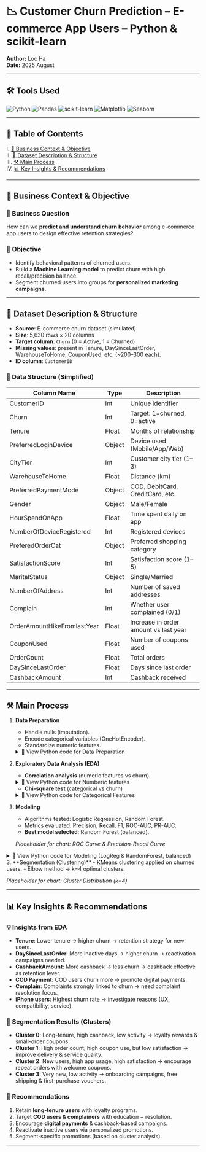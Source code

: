 
# 📉 Customer Churn Prediction – E-commerce App Users – Python & scikit-learn

**Author:** Loc Ha  
**Date:** 2025 August  

---

## 🛠 Tools Used
![Python](https://img.shields.io/badge/Code-Python-blue)
![Pandas](https://img.shields.io/badge/Library-Pandas-yellow)
![scikit-learn](https://img.shields.io/badge/Library-scikit--learn-orange)
![Matplotlib](https://img.shields.io/badge/Library-Matplotlib-green)
![Seaborn](https://img.shields.io/badge/Library-Seaborn-red)

---

## 📑 Table of Contents
I. [📌 Business Context & Objective](#-business-context--objective)  
II. [📂 Dataset Description & Structure](#-dataset-description--structure)  
III. [⚒️ Main Process](#%EF%B8%8F-main-process)  
IV. [📊 Key Insights & Recommendations](#-key-insights--recommendations)  

---

## 📌 Business Context & Objective

### 🏢 Business Question
How can we **predict and understand churn behavior** among e-commerce app users to design effective retention strategies?  

### 🎯 Objective
- Identify behavioral patterns of churned users.  
- Build a **Machine Learning model** to predict churn with high recall/precision balance.  
- Segment churned users into groups for **personalized marketing campaigns**.  

---

## 📂 Dataset Description & Structure

- **Source**: E-commerce churn dataset (simulated).  
- **Size**: 5,630 rows × 20 columns  
- **Target column**: `Churn` (0 = Active, 1 = Churned)  
- **Missing values**: present in Tenure, DaySinceLastOrder, WarehouseToHome, CouponUsed, etc. (~200–300 each).  
- **ID column**: `CustomerID`  

### 🧩 Data Structure (Simplified)

| Column Name               | Type    | Description                                   |
|---------------------------|---------|-----------------------------------------------|
| CustomerID                | Int     | Unique identifier                             |
| Churn                     | Int     | Target: 1=churned, 0=active                   |
| Tenure                    | Float   | Months of relationship                        |
| PreferredLoginDevice      | Object  | Device used (Mobile/App/Web)                  |
| CityTier                  | Int     | Customer city tier (1–3)                      |
| WarehouseToHome           | Float   | Distance (km)                                 |
| PreferredPaymentMode      | Object  | COD, DebitCard, CreditCard, etc.              |
| Gender                    | Object  | Male/Female                                   |
| HourSpendOnApp            | Float   | Time spent daily on app                       |
| NumberOfDeviceRegistered  | Int     | Registered devices                            |
| PreferedOrderCat          | Object  | Preferred shopping category                   |
| SatisfactionScore         | Int     | Satisfaction score (1–5)                      |
| MaritalStatus             | Object  | Single/Married                                |
| NumberOfAddress           | Int     | Number of saved addresses                     |
| Complain                  | Int     | Whether user complained (0/1)                 |
| OrderAmountHikeFromlastYear | Float | Increase in order amount vs last year         |
| CouponUsed                | Float   | Number of coupons used                        |
| OrderCount                | Float   | Total orders                                  |
| DaySinceLastOrder         | Float   | Days since last order                         |
| CashbackAmount            | Int     | Cashback received                             |

---

## ⚒️ Main Process

1. **Data Preparation**  
   - Handle nulls (imputation).  
   - Encode categorical variables (OneHotEncoder).  
   - Standardize numeric features.  

   <details>
   <summary>📌 View Python code for Data Preparation </summary>

   ```python
   from sklearn.model_selection import train_test_split
   from sklearn.compose import ColumnTransformer
   from sklearn.preprocessing import OneHotEncoder, StandardScaler
   from sklearn.pipeline import Pipeline
   from sklearn.impute import SimpleImputer

   # Separate features and target
   y = df["Churn"]
   X = df.drop(columns=["Churn", "CustomerID"])

   # Numeric & categorical columns
   num_cols = X.select_dtypes(include=["int64","float64"]).columns
   cat_cols = X.select_dtypes(include=["object"]).columns

   # Preprocessor
   numeric = Pipeline([("imputer", SimpleImputer(strategy="median")),
                       ("scaler", StandardScaler())])
   categorical = Pipeline([("imputer", SimpleImputer(strategy="most_frequent")),
                           ("onehot", OneHotEncoder(handle_unknown="ignore"))])
   preprocessor = ColumnTransformer([("num", numeric, num_cols),
                                     ("cat", categorical, cat_cols)])
   ```
   </details>

2. **Exploratory Data Analysis (EDA)**  
   - **Correlation analysis** (numeric features vs churn).

   <details>
      <summary>📌 View Python code for Numberic features </summary>
   
      ```python
   #Phân tích các biến số học - Numberic features - Correlation
   
   numeric_cols = ['Tenure','SatisfactionScore','DaySinceLastOrder',
                   'OrderCount','CouponUsed','CashbackAmount','HourSpendOnApp']
   
   corrs = {}
   for col in numeric_cols:
       corrs[col] = df[col].corr(df['Churn'])  # Pearson correlation (0/1 với numeric)
   
   print("Correlation với Churn:")
   for k,v in corrs.items():
       print(f"{k}: {v:.3f}")
   
   corr_df = pd.DataFrame.from_dict(corrs, orient='index', columns=['Correlation']).sort_values(by='Correlation')
   
   # Plot bar chart
   plt.figure(figsize=(8,5))
   sns.barplot(x=corr_df.index, y='Correlation', data=corr_df, palette="coolwarm")
   plt.xticks(rotation=45)
   plt.title("Point Biserial Correlation between Churn and Numeric Features")
   plt.axhline(0, color='black', linestyle='--')
   plt.show()
      ```
      <img width="706" height="560" alt="image" src="https://github.com/user-attachments/assets/5cfdee3d-d6e7-4797-81e5-f412c2c3a8b3" />
   
      </details>


  

   - **Chi-square test** (categorical vs churn)

   <details>
    <summary>📌 View Python code for Categorical Features </summary>
   
      ```python
   #Phân tích với biến phân loại - Categorical features - Chi-square test
   
   cat_cols = ['PreferredLoginDevice','PreferredPaymentMode','Gender',
               'MaritalStatus','PreferedOrderCat','Complain']
   
   for col in cat_cols:
   
       # Kiểm định Chi-square - Chi-square tesst 
       crosstab = pd.crosstab(df[col], df['Churn'])
       chi2, p, dof, ex = chi2_contingency(crosstab)
   
       # Tính tỷ lệ churn + số lượng - Calculate churn rate and stats
       summary = df.groupby(col)['Churn'].agg(['mean','count','sum'])
       summary = summary.rename(columns={'mean':'ChurnRate','count':'Total','sum':'Churned'})
       summary = summary.sort_values(by='ChurnRate', ascending=False)
   
       # In bảng số liệu - Print infor table
       print(f"\n=== {col} ===")
       print(summary.round(3))
       print(f"Chi-square test p-value = {p:.6f}")
   
       # Vẽ chart - Visualization
       plt.figure(figsize=(6,4))
       sns.barplot(x=summary.index, y=summary['ChurnRate'], palette="viridis")
       plt.title(f"Churn rate by {col}")
       plt.ylabel("Churn rate")
       plt.xticks(rotation=45)
       plt.show()
      ```
      === PreferredLoginDevice ===
   
      <img width="545" height="455" alt="image" src="https://github.com/user-attachments/assets/1a123b69-997c-49fa-9778-95153eaf8198" />
   
      === PreferredPaymentMode ===
      
      <img width="545" height="472" alt="image" src="https://github.com/user-attachments/assets/46b42435-4e6a-42f7-8222-115a0ab97b6e" />
      
      === Gender ===
      
      <img width="553" height="425" alt="image" src="https://github.com/user-attachments/assets/ba559f89-02d0-46cb-99e6-530a84a60b50" />
      
      === MaritalStatus ===
      
      <img width="545" height="433" alt="image" src="https://github.com/user-attachments/assets/30027f9e-a9ac-4a41-abda-4def11674602" />
      
      === PreferedOrderCat ===
      
      <img width="545" height="486" alt="image" src="https://github.com/user-attachments/assets/3534c883-6b11-4282-8ea8-9130aa6bc0bf" />
      
      === Complain ===
      
      <img width="545" height="395" alt="image" src="https://github.com/user-attachments/assets/7cb6178f-7b23-41d9-8b70-976f93e80eac" />
      
      
      </details>


2. **Modeling**  
   - Algorithms tested: Logistic Regression, Random Forest.  
   - Metrics evaluated: Precision, Recall, F1, ROC-AUC, PR-AUC.  
   - **Best model selected**: Random Forest (balanced).  

   *Placeholder for chart: ROC Curve & Precision-Recall Curve*  
   
<details>
  <summary>📌 View Python code for Modeling (LogReg & RandomForest, balanced)</summary>

```python
# Modeling: Logistic Regression & Random Forest (balanced) + ROC/PR evaluation

import numpy as np
import pandas as pd
import matplotlib.pyplot as plt
import seaborn as sns

from sklearn.model_selection import train_test_split
from sklearn.compose import ColumnTransformer
from sklearn.preprocessing import OneHotEncoder, StandardScaler
from sklearn.pipeline import Pipeline
from sklearn.impute import SimpleImputer
from sklearn.metrics import (
    classification_report, roc_auc_score, average_precision_score,
    confusion_matrix, RocCurveDisplay, PrecisionRecallDisplay
)
from sklearn.linear_model import LogisticRegression
from sklearn.ensemble import RandomForestClassifier

# Target & features
y = df["Churn"].astype(int)
X = df.drop(columns=["Churn", "CustomerID"])

# Column types
num_cols = X.select_dtypes(include=["int64","float64"]).columns
cat_cols = X.select_dtypes(include=["object"]).columns

# Preprocessing
numeric = Pipeline([("imputer", SimpleImputer(strategy="median")),
                    ("scaler", StandardScaler())])
categorical = Pipeline([("imputer", SimpleImputer(strategy="most_frequent")),
                        ("onehot", OneHotEncoder(handle_unknown="ignore"))])

pre = ColumnTransformer([("num", numeric, num_cols),
                         ("cat", categorical, cat_cols)])

# Split
X_tr, X_te, y_tr, y_te = train_test_split(
    X, y, test_size=0.2, stratify=y, random_state=42
)

# Models
#Logistic Regression - Hồi quy tuyến tính
pipe_lr = Pipeline([
    ("prep", preprocessor),
    ("clf", LogisticRegression(max_iter=2000, class_weight="balanced", solver="lbfgs"))
])

param_lr = {
    "clf__C": np.logspace(-3, 2, 30)  # 1e-3 → 1e2
}

cv = StratifiedKFold(n_splits=5, shuffle=True, random_state=42)
rs_lr = RandomizedSearchCV(
    pipe_lr, param_distributions=param_lr, n_iter=25,
    scoring="roc_auc", cv=cv, random_state=42, n_jobs=-1, verbose=1
)
rs_lr.fit(X_train, y_train)
print("Best ROC-AUC (CV):", rs_lr.best_score_)
print("Best params:", rs_lr.best_params_)

#Random Forest
pipe_rf = Pipeline([
    ("prep", preprocessor),
    ("clf", RandomForestClassifier(
        class_weight="balanced", n_jobs=-1, random_state=42
    ))
])

param_rf = {
    "clf__n_estimators": [200, 400],
    "clf__max_depth": [None, 8, 12],
    "clf__min_samples_split": [2, 5],
    "clf__min_samples_leaf": [1, 2],
    "clf__max_features": ["sqrt"]
}

rs_rf = RandomizedSearchCV(
    pipe_rf, param_distributions=param_rf, n_iter=10,
    scoring="roc_auc", cv=3, random_state=42, n_jobs=-1, verbose=1
)
rs_rf.fit(X_train, y_train)
print("Best ROC-AUC (CV):", rs_rf.best_score_)
print("Best params:", rs_rf.best_params_)

# Chọn mô hình báo cáo (theo yêu cầu: Random Forest)
best_name = "rf"
print("\nBest model selected for report:", best_name)

# Vẽ ROC & PR cho model best
best_pipe = Pipeline([("pre", pre), ("clf", models[best_name])])
best_pipe.fit(X_tr, y_tr)
best_prob = best_pipe.predict_proba(X_te)[:, 1]

RocCurveDisplay.from_predictions(y_te, best_prob)
plt.title(f"ROC Curve - {best_name.upper()}")
plt.show()

PrecisionRecallDisplay.from_predictions(y_te, best_prob)
plt.title(f"Precision-Recall Curve - {best_name.upper()}")
plt.show()
```
</details>
3. **Segmentation (Clustering)**  
   - KMeans clustering applied on churned users.  
   - Elbow method → k=4 optimal clusters.  

   *Placeholder for chart: Cluster Distribution (k=4)*  

---

## 📊 Key Insights & Recommendations

### 💡 Insights from EDA
- **Tenure**: Lower tenure → higher churn → retention strategy for new users.  
- **DaySinceLastOrder**: More inactive days → higher churn → reactivation campaigns needed.  
- **CashbackAmount**: More cashback → less churn → cashback effective as retention lever.  
- **COD Payment**: COD users churn more → promote digital payments.  
- **Complain**: Complaints strongly linked to churn → need complaint resolution focus.  
- **iPhone users**: Highest churn rate → investigate reasons (UX, compatibility, service).  

### 🔎 Segmentation Results (Clusters)
- **Cluster 0**: Long-tenure, high cashback, low activity → loyalty rewards & small-order coupons.  
- **Cluster 1**: High order count, high coupon use, but low satisfaction → improve delivery & service quality.  
- **Cluster 2**: New users, high app usage, high satisfaction → encourage repeat orders with welcome coupons.  
- **Cluster 3**: Very new, low activity → onboarding campaigns, free shipping & first-purchase vouchers.  

### 📝 Recommendations
1. Retain **long-tenure users** with loyalty programs.  
2. Target **COD users & complainers** with education + resolution.  
3. Encourage **digital payments** & cashback-based campaigns.  
4. Reactivate inactive users via personalized promotions.  
5. Segment-specific promotions (based on cluster analysis).  

---
